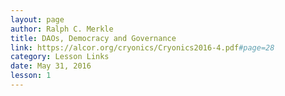 ```yaml
---
layout: page
author: Ralph C. Merkle
title: DAOs, Democracy and Governance
link: https://alcor.org/cryonics/Cryonics2016-4.pdf#page=28
category: Lesson Links
date: May 31, 2016
lesson: 1
---
```

